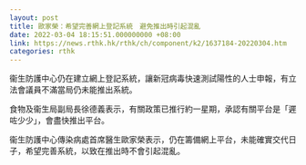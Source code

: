 ```yaml
---
layout: post
title: 歐家榮：希望完善網上登記系統　避免推出時引起混亂
date: 2022-03-04 18:15:51.000000000 +08:00
link: https://news.rthk.hk/rthk/ch/component/k2/1637184-20220304.htm
categories: rthk
---
```


衞生防護中心仍在建立網上登記系統，讓新冠病毒快速測試陽性的人士申報，有立法會議員不滿當局仍未能推出系統。

食物及衞生局副局長徐德義表示，有關政策已推行約一星期，承認有關平台是「遲咗少少」，會盡快推出平台。

衞生防護中心傳染病處首席醫生歐家榮表示，仍在籌備網上平台，未能確實交代日子，希望完善系統，以致在推出時不會引起混亂。

